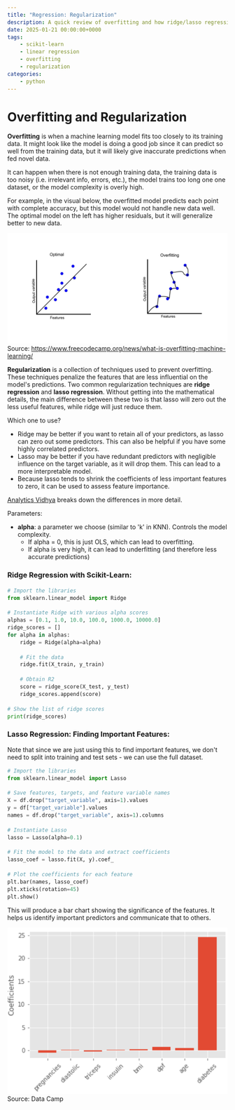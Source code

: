 ```yaml
---
title: "Regression: Regularization"
description: A quick review of overfitting and how ridge/lasso regression can help
date: 2025-01-21 00:00:00+0000
tags: 
    - scikit-learn
    - linear regression
    - overfitting
    - regularization
categories:
    - python
---
```


# Overfitting and Regularization

**Overfitting** is when a machine learning model fits too closely to its training data. It might look like the model is doing a good job since it can predict so well from the training data, but it will likely give inaccurate predictions when fed novel data. 

It can happen when there is not enough training data, the training data is too noisy (i.e. irrelevant info, errors, etc.), the model trains too long one one dataset, or the model complexity is overly high. 

For example, in the visual below, the overfitted model predicts each point with complete accuracy, but this model would not handle new data well. The optimal model on the left has higher residuals, but it will generalize better to new data. 

![Overfitting example](2025-01-21_overfitting.jpg)
Source: https://www.freecodecamp.org/news/what-is-overfitting-machine-learning/

**Regularization** is a collection of techniques used to prevent overfitting. These techniques penalize the features that are less influential on the model's predictions. Two common regularization techniques are **ridge regression** and **lasso regression**. Without getting into the mathematical details, the main difference between these two is that lasso will zero out the less useful features, while ridge will just reduce them. 

Which one to use?
* Ridge may be better if you want to retain all of your predictors, as lasso can zero out some predictors. This can also be helpful if you have some highly correlated predictors. 
* Lasso may be better if you have redundant predictors with negligible influence on the target variable, as it will drop them. This can lead to a more interpretable model. 
* Because lasso tends to shrink the coefficients of less important features to zero, it can be used to assess feature importance. 

[Analytics Vidhya](https://www.analyticsvidhya.com/blog/2016/01/ridge-lasso-regression-python-complete-tutorial/) breaks down the differences in more detail. 


Parameters: 
* **alpha**: a parameter we choose (similar to 'k' in KNN). Controls the model complexity. 
    * If alpha = 0, this is just OLS, which can lead to overfitting. 
    * If alpha is very high, it can lead to underfitting (and therefore less accurate predictions)

### Ridge Regression with Scikit-Learn: 

```python
# Import the libraries
from sklearn.linear_model import Ridge

# Instantiate Ridge with various alpha scores
alphas = [0.1, 1.0, 10.0, 100.0, 1000.0, 10000.0]
ridge_scores = []
for alpha in alphas:
    ridge = Ridge(alpha=alpha)

    # Fit the data
    ridge.fit(X_train, y_train)

    # Obtain R2
    score = ridge_score(X_test, y_test)
    ridge_scores.append(score)

# Show the list of ridge scores
print(ridge_scores)

```

### Lasso Regression: Finding Important Features: 
Note that since we are just using this to find important features, we don't need to split into training and test sets - we can use the full dataset. 

```python
# Import the libraries
from sklearn.linear_model import Lasso

# Save features, targets, and feature variable names
X = df.drop("target_variable", axis=1).values
y = df["target_variable"].values
names = df.drop("target_variable", axis=1).columns

# Instantiate Lasso
lasso = Lasso(alpha=0.1)

# Fit the model to the data and extract coefficients
lasso_coef = lasso.fit(X, y).coef_

# Plot the coefficients for each feature
plt.bar(names, lasso_coef)
plt.xticks(rotation=45)
plt.show()
```
This will produce a bar chart showing the significance of the features. It helps us identify important predictors and communicate that to others. 

![Data Camp: Lasso for feature selection in scikit-learn](2025-01-21_lasso_coefficients.png)
Source: Data Camp

